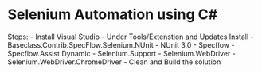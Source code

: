 # Selenium Automation using C#

Steps: 
	- Install Visual Studio
	- Under Tools/Extenstion and Updates Install
	- Baseclass.Contrib.SpecFlow.Selenium.NUnit
	- NUnit 3.0
	- Specflow 
	- Specflow.Assist.Dynamic
	- Selenium.Support
	- Selenium.WebDriver
	- Selenium.WebDriver.ChromeDriver
	- Clean and Build the solution
